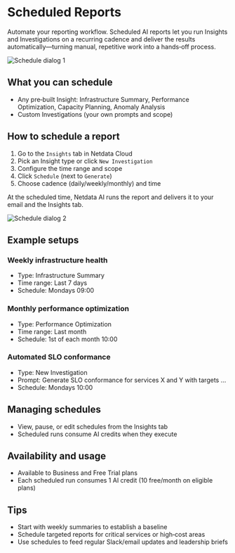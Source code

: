 # Scheduled Reports

Automate your reporting workflow. Scheduled AI reports let you run Insights and Investigations on a recurring cadence and deliver the results automatically—turning manual, repetitive work into a hands‑off process.

![Schedule dialog 1](https://raw.githubusercontent.com/netdata/docs-images/refs/heads/master/netdata-cloud/netdata-ai/schedule1.png)

## What you can schedule

- Any pre‑built Insight: Infrastructure Summary, Performance Optimization, Capacity Planning, Anomaly Analysis
- Custom Investigations (your own prompts and scope)

## How to schedule a report

1. Go to the `Insights` tab in Netdata Cloud
2. Pick an Insight type or click `New Investigation`
3. Configure the time range and scope
4. Click `Schedule` (next to `Generate`)
5. Choose cadence (daily/weekly/monthly) and time

At the scheduled time, Netdata AI runs the report and delivers it to your email and the Insights tab.

![Schedule dialog 2](https://raw.githubusercontent.com/netdata/docs-images/refs/heads/master/netdata-cloud/netdata-ai/schedule2.png)

## Example setups

### Weekly infrastructure health
- Type: Infrastructure Summary
- Time range: Last 7 days
- Schedule: Mondays 09:00

### Monthly performance optimization
- Type: Performance Optimization
- Time range: Last month
- Schedule: 1st of each month 10:00

### Automated SLO conformance
- Type: New Investigation
- Prompt: Generate SLO conformance for services X and Y with targets …
- Schedule: Mondays 10:00

## Managing schedules

- View, pause, or edit schedules from the Insights tab
- Scheduled runs consume AI credits when they execute

## Availability and usage

- Available to Business and Free Trial plans
- Each scheduled run consumes 1 AI credit (10 free/month on eligible plans)

## Tips

- Start with weekly summaries to establish a baseline
- Schedule targeted reports for critical services or high‑cost areas
- Use schedules to feed regular Slack/email updates and leadership briefs

